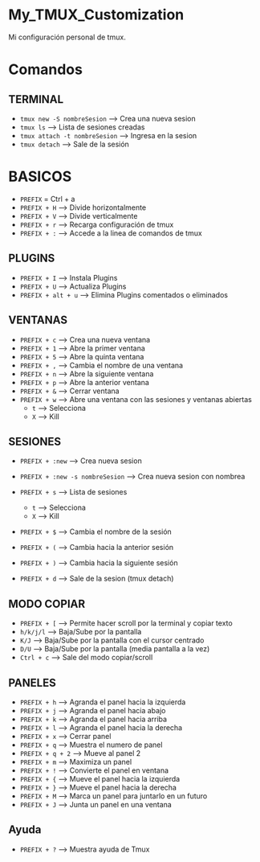 # My_TMUX_Customization
Mi configuración personal de tmux.

# Comandos

## TERMINAL
* `tmux new -S nombreSesion`    --> Crea una nueva sesion
* `tmux ls`                     --> Lista de sesiones creadas
* `tmux attach -t nombreSesion` --> Ingresa en la sesion
* `tmux detach`                 --> Sale de la sesión

# BASICOS
* `PREFIX` = Ctrl + a
* `PREFIX + H`        --> Divide horizontalmente
* `PREFIX + V`        --> Divide verticalmente
* `PREFIX + r`        --> Recarga configuración de tmux
* `PREFIX + :`        --> Accede a la linea de comandos de tmux

## PLUGINS
* `PREFIX + I`        --> Instala Plugins
* `PREFIX + U`        --> Actualiza Plugins
* `PREFIX + alt + u`  --> Elimina Plugins comentados o eliminados

## VENTANAS
* `PREFIX + c`        --> Crea una nueva ventana
* `PREFIX + 1`        --> Abre la primer ventana
* `PREFIX + 5`        --> Abre la quinta ventana
* `PREFIX + ,`        --> Cambia el nombre de una ventana
* `PREFIX + n`        --> Abre la siguiente ventana
* `PREFIX + p`        --> Abre la anterior ventana
* `PREFIX + &`        --> Cerrar ventana
* `PREFIX + w`        --> Abre una ventana con las sesiones y ventanas abiertas
    * `t` --> Selecciona
    * `X` --> Kill

## SESIONES
* `PREFIX + :new`                 --> Crea nueva sesion
* `PREFIX + :new -s nombreSesion` --> Crea nueva sesion con nombrea

* `PREFIX + s`        --> Lista de sesiones
    * `t` --> Selecciona
    * `X` --> Kill
* `PREFIX + $`        --> Cambia el nombre de la sesión
* `PREFIX + (`        --> Cambia hacia la anterior sesión
* `PREFIX + )`        --> Cambia hacia la siguiente sesión
* `PREFIX + d`        --> Sale de la sesion (tmux detach)

## MODO COPIAR
* `PREFIX + [`        --> Permite hacer scroll por la terminal y copiar texto
* `h/k/j/l`           --> Baja/Sube por la pantalla
* `K/J`               --> Baja/Sube por la pantalla con el cursor centrado
* `D/U`               --> Baja/Sube por la pantalla (media pantalla a la vez)
* `Ctrl + c`          --> Sale del modo copiar/scroll

## PANELES
* `PREFIX + h`        --> Agranda el panel hacia la izquierda
* `PREFIX + j`        --> Agranda el panel hacia abajo
* `PREFIX + k`        --> Agranda el panel hacia arriba
* `PREFIX + l`        --> Agranda el panel hacia la derecha
* `PREFIX + x`        --> Cerrar panel
* `PREFIX + q`        --> Muestra el numero de panel
* `PREFIX + q + 2`    --> Mueve al panel 2
* `PREFIX + m`        --> Maximiza un panel
* `PREFIX + !`        --> Convierte el panel en ventana
* `PREFIX + {`        --> Mueve el panel hacia la izquierda
* `PREFIX + }`        --> Mueve el panel hacia la derecha
* `PREFIX + M`        --> Marca un panel para juntarlo en un futuro
* `PREFIX + J`        --> Junta un panel en una ventana

## Ayuda
* `PREFIX + ?`        --> Muestra ayuda de Tmux
